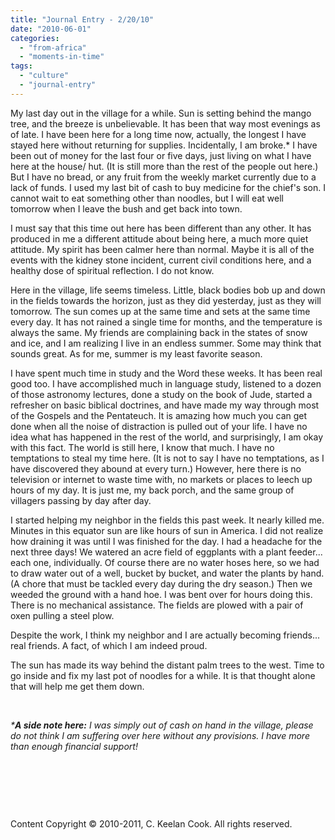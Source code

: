 ```yaml
---
title: "Journal Entry - 2/20/10"
date: "2010-06-01"
categories: 
  - "from-africa"
  - "moments-in-time"
tags: 
  - "culture"
  - "journal-entry"
---
```


My last day out in the village for a while. Sun is setting behind the mango tree, and the breeze is unbelievable. It has been that way most evenings as of late. I have been here for a long time now, actually, the longest I have stayed here without returning for supplies. Incidentally, I am broke.\* I have been out of money for the last four or five days, just living on what I have here at the house/ hut. (It is still more than the rest of the people out here.) But I have no bread, or any fruit from the weekly market currently due to a lack of funds. I used my last bit of cash to buy medicine for the chief's son. I cannot wait to eat something other than noodles, but I will eat well tomorrow when I leave the bush and get back into town.

I must say that this time out here has been different than any other. It has produced in me a different attitude about being here, a much more quiet attitude. My spirit has been calmer here than normal. Maybe it is all of the events with the kidney stone incident, current civil conditions here, and a healthy dose of spiritual reflection. I do not know.

Here in the village, life seems timeless. Little, black bodies bob up and down in the fields towards the horizon, just as they did yesterday, just as they will tomorrow. The sun comes up at the same time and sets at the same time every day. It has not rained a single time for months, and the temperature is always the same. My friends are complaining back in the states of snow and ice, and I am realizing I live in an endless summer. Some may think that sounds great. As for me, summer is my least favorite season.

I have spent much time in study and the Word these weeks. It has been real good too. I have accomplished much in language study, listened to a dozen of those astronomy lectures, done a study on the book of Jude, started a refresher on basic biblical doctrines, and have made my way through most of the Gospels and the Pentateuch. It is amazing how much you can get done when all the noise of distraction is pulled out of your life. I have no idea what has happened in the rest of the world, and surprisingly, I am okay with this fact. The world is still here, I know that much. I have no temptations to steal my time here. (It is not to say I have no temptations, as I have discovered they abound at every turn.) However, here there is no television or internet to waste time with, no markets or places to leech up hours of my day. It is just me, my back porch, and the same group of villagers passing by day after day.

I started helping my neighbor in the fields this past week. It nearly killed me. Minutes in this equator sun are like hours of sun in America. I did not realize how draining it was until I was finished for the day. I had a headache for the next three days! We watered an acre field of eggplants with a plant feeder... each one, individually. Of course there are no water hoses here, so we had to draw water out of a well, bucket by bucket, and water the plants by hand. (A chore that must be tackled every day during the dry season.) Then we weeded the ground with a hand hoe. I was bent over for hours doing this. There is no mechanical assistance. The fields are plowed with a pair of oxen pulling a steel plow.

Despite the work, I think my neighbor and I are actually becoming friends... real friends. A fact, of which I am indeed proud.

The sun has made its way behind the distant palm trees to the west. Time to go inside and fix my last pot of noodles for a while. It is that thought alone that will help me get them down.

 

_\*_**_A side note here:_** _I was simply out of cash on hand in the village, please do not think I am suffering over here without any provisions. I have more than enough financial support!_

 

 

 

Content Copyright © 2010-2011, C. Keelan Cook. All rights reserved.
